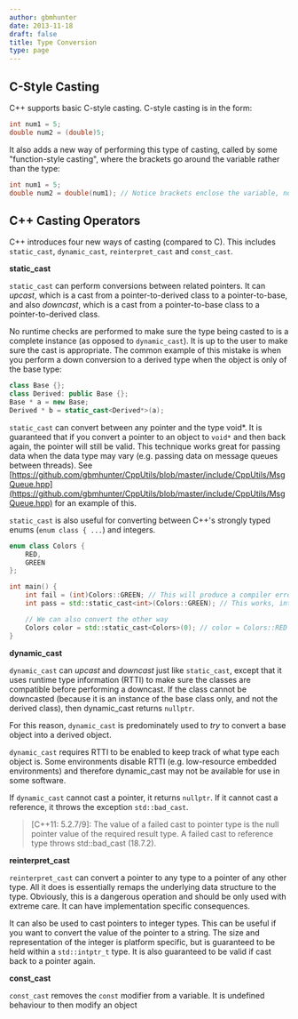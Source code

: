 ```yaml
---
author: gbmhunter
date: 2013-11-18
draft: false
title: Type Conversion
type: page
---
```


## C-Style Casting

C++ supports basic C-style casting. C-style casting is in the form:

```c++   
int num1 = 5;
double num2 = (double)5;
```

It also adds a new way of performing this type of casting, called by some "function-style casting", where the brackets go around the variable rather than the type:

```c++    
int num1 = 5;
double num2 = double(num1); // Notice brackets enclose the variable, not the type
```

## C++ Casting Operators

C++ introduces four new ways of casting (compared to C). This includes `static_cast`, `dynamic_cast`, `reinterpret_cast` and `const_cast`.

**static_cast**

`static_cast` can perform conversions between related pointers. It can _upcast_, which is a cast from a pointer-to-derived class to a pointer-to-base, and also _downcast_, which is a cast from a pointer-to-base class to a pointer-to-derived class.

No runtime checks are performed to make sure the type being casted to is a complete instance (as opposed to `dynamic_cast`). It is up to the user to make sure the cast is appropriate. The common example of this mistake is when you perform a down conversion to a derived type when the object is only of the base type:

```c++    
class Base {};
class Derived: public Base {};
Base * a = new Base;
Derived * b = static_cast<Derived*>(a);
```

`static_cast` can convert between any pointer and the type void*. It is guaranteed that if you convert a pointer to an object to `void*` and then back again, the pointer will still be valid. This technique works great for passing data when the data type may vary (e.g. passing data on message queues between threads). See [https://github.com/gbmhunter/CppUtils/blob/master/include/CppUtils/MsgQueue.hpp](https://github.com/gbmhunter/CppUtils/blob/master/include/CppUtils/MsgQueue.hpp) for an example of this.


`static_cast` is also useful for converting between C++'s strongly typed enums (`enum class { ...`) and integers.

```c++    
enum class Colors {
    RED,
    GREEN
};

int main() {
    int fail = (int)Colors::GREEN; // This will produce a compiler error
    int pass = std::static_cast<int>(Colors::GREEN); // This works, int = 1

    // We can also convert the other way
    Colors color = std::static_cast<Colors>(0); // color = Colors::RED
}
```

**dynamic_cast**

`dynamic_cast` can _upcast_ and _downcast_ just like `static_cast`, except that it uses runtime type information (RTTI) to make sure the classes are compatible before performing a downcast. If the class cannot be downcasted (because it is an instance of the base class only, and not the derived class), then dynamic_cast returns `nullptr`.

For this reason, `dynamic_cast` is predominately used to _try_ to convert a base object into a derived object.

`dynamic_cast` requires RTTI to be enabled to keep track of what type each object is. Some environments disable RTTI (e.g. low-resource embedded environments) and therefore dynamic_cast may not be available for use in some software.

If `dynamic_cast` cannot cast a pointer, it returns `nullptr`. If it cannot cast a reference, it throws the exception `std::bad_cast`.
 
> [C++11: 5.2.7/9]: The value of a failed cast to pointer type is the null pointer value of the required result type. A failed cast to reference type throws std::bad_cast (18.7.2).

**reinterpret_cast**

`reinterpret_cast` can convert a pointer to any type to a pointer of any other type. All it does is essentially remaps the underlying data structure to the type. Obviously, this is a dangerous operation and should be only used with extreme care. It can have implementation specific consequences.

It can also be used to cast pointers to integer types. This can be useful if you want to convert the value of the pointer to a string. The size and representation of the integer is platform specific, but is guaranteed to be held within a `std::intptr_t` type. It is also guaranteed to be valid if cast back to a pointer again.

**const_cast**

`const_cast` removes the `const` modifier from a variable. It is undefined behaviour to then modify an object
